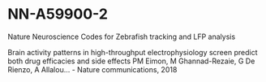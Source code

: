 # NN-A59900-2

Nature Neuroscience Codes for Zebrafish tracking and LFP analysis

Brain activity patterns in high-throughput electrophysiology screen predict both drug efficacies and side effects PM Eimon, M Ghannad-Rezaie, G De Rienzo, A Allalou… - Nature communications, 2018
